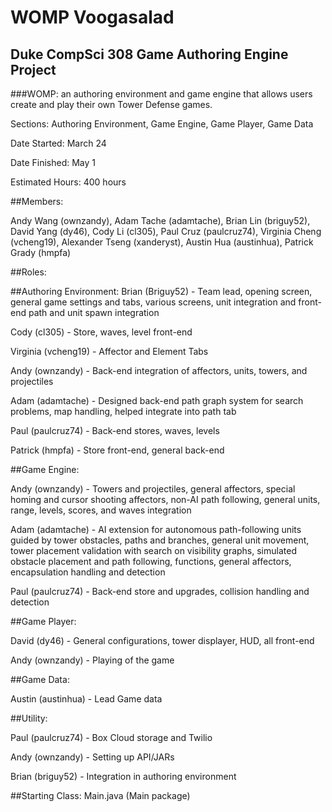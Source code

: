 # WOMP Voogasalad
Duke CompSci 308 Game Authoring Engine Project
------

###WOMP: an authoring environment and game engine that allows users create and play their own Tower Defense games.

Sections: Authoring Environment, Game Engine, Game Player, Game Data

Date Started: March 24

Date Finished: May 1

Estimated Hours: 400 hours

##Members:

Andy Wang (ownzandy), Adam Tache (adamtache), Brian Lin (briguy52), David Yang (dy46), Cody Li (cl305), Paul Cruz (paulcruz74), Virginia Cheng (vcheng19), Alexander Tseng (xanderyst), Austin Hua (austinhua), Patrick Grady (hmpfa)

##Roles:

##Authoring Environment:
Brian (Briguy52) - Team lead, opening screen, general game settings and tabs, various screens, unit integration and front-end path and unit spawn integration

Cody (cl305) - Store, waves, level front-end

Virginia (vcheng19) - Affector and Element Tabs

Andy (ownzandy) - Back-end integration of affectors, units, towers, and projectiles

Adam (adamtache) - Designed back-end path graph system for search problems, map handling, helped integrate into path tab

Paul (paulcruz74) - Back-end stores, waves, levels

Patrick (hmpfa) - Store front-end, general back-end

##Game Engine:

Andy (ownzandy) - Towers and projectiles, general affectors, special homing and cursor shooting affectors, non-AI path following, general units, range, levels, scores, and waves integration

Adam (adamtache) - AI extension for autonomous path-following units guided by tower obstacles, paths and branches, general unit movement, tower placement validation with search on visibility graphs, simulated obstacle placement and path following, functions, general affectors, encapsulation handling and detection

Paul (paulcruz74) - Back-end store and upgrades, collision handling and detection

##Game Player:

David (dy46) - General configurations, tower displayer, HUD, all front-end

Andy (ownzandy) - Playing of the game

##Game Data:

Austin (austinhua) - Lead Game data

##Utility:

Paul (paulcruz74) - Box Cloud storage and Twilio

Andy (ownzandy) - Setting up API/JARs

Brian (briguy52) - Integration in authoring environment

##Starting Class: Main.java (Main package)
